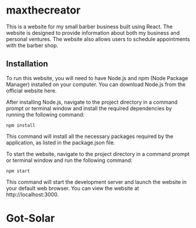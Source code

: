 # maxthecreator


This is a website for my small barber business built using React. The website is designed to provide information about both my business and personal ventures. The website also allows users to schedule appointments with the barber shop.

## Installation

To run this website, you will need to have Node.js and npm (Node Package Manager) installed on your computer. You can download Node.js from the official website here.

After installing Node.js, navigate to the project directory in a command prompt or terminal window and install the required dependencies by running the following command:

`npm install`

This command will install all the necessary packages required by the application, as listed in the package.json file.


To start the website, navigate to the project directory in a command prompt or terminal window and run the following command:


`npm start`

This command will start the development server and launch the website in your default web browser. You can view the website at http://localhost:3000.

# Got-Solar
